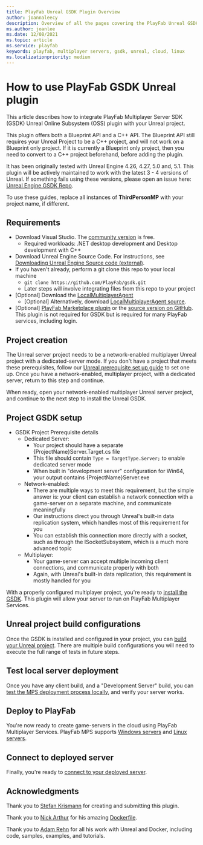 ```yaml
---
title: PlayFab Unreal GSDK Plugin Overview
author: joannaleecy
description: Overview of all the pages covering the PlayFab Unreal GSDK Plugin
ms.author: joanlee
ms.date: 12/08/2021
ms.topic: article
ms.service: playfab
keywords: playfab, multiplayer servers, gsdk, unreal, cloud, linux
ms.localizationpriority: medium
---
```


# How to use PlayFab GSDK Unreal plugin

This article describes how to integrate PlayFab Multiplayer Server SDK (GSDK) Unreal Online Subsystem (OSS) plugin with your Unreal project.

This plugin offers both a Blueprint API and a C++ API. The Blueprint API still requires your Unreal Project to be a C++ project, and will not work on a Blueprint only project. If it is currently a Blueprint only project, then you need to convert to a C++ project beforehand, before adding the plugin.

It has been originally tested with Unreal Engine 4.26, 4.27, 5.0 and, 5.1. This plugin will be actively maintained to work with the latest 3 - 4 versions of Unreal. If something fails using these versions, please open an issue here: [Unreal Engine GSDK Repo](https://github.com/PlayFab/gsdk/issues).

To use these guides, replace all instances of __ThirdPersonMP__ with your project name, if different.

## Requirements

* Download Visual Studio. The [community version](https://visualstudio.microsoft.com/vs/community/) is free.
    * Required workloads: .NET desktop development and Desktop development with C++
* Download Unreal Engine Source Code. For instructions, see [Downloading Unreal Engine Source code (external)](https://docs.unrealengine.com/ProgrammingAndScripting/ProgrammingWithCPP/DownloadingSourceCode/).
* If you haven't already, perform a git clone this repo to your local machine
    * ```git clone https://github.com/PlayFab/gsdk.git```
    * Later steps will involve integrating files from this repo to your project
* [Optional] Download the [LocalMultiplayerAgent](https://github.com/PlayFab/MpsAgent/releases)
    * [Optional] Alternatively, download [LocalMultiplayerAgent source](https://github.com/PlayFab/MpsAgent/tree/main/LocalMultiplayerAgent).
* [Optional] [PlayFab Marketplace plugin](https://www.unrealengine.com/marketplace/product/playfab-sdk) or the [source version on GitHub](https://github.com/PlayFab/UnrealMarketplacePlugin/tree/master/PlayFabPlugin/PlayFab). This plugin is not required for GSDK but is required for many PlayFab services, including login.

## Project creation

The Unreal server project needs to be a network-enabled multiplayer Unreal project with a dedicated-server mode. If you don't have a project that meets these prerequisites, follow our [Unreal prerequisite set up guide](third-person-mp-example-project-setup.md) to set one up. Once you have a network-enabled, multiplayer project, with a dedicated server, return to this step and continue.

When ready, open your network-enabled multiplayer Unreal server project, and continue to the next step to install the Unreal GSDK.

## Project GSDK setup

* GSDK Project Prerequisite details
    * Dedicated Server:
        * Your project should have a separate {ProjectName}Server.Target.cs file
        * This file should contain ```Type = TargetType.Server;``` to enable dedicated server mode
        * When built in "development server" configuration for Win64, your output contains {ProjectName}Server.exe
    * Network-enabled:
        * There are multiple ways to meet this requirement, but the simple answer is: your client can establish a network connection with a game-server on a separate machine, and communicate meaningfully
        * Our instructions direct you through Unreal's built-in data replication system, which handles most of this requirement for you
        * You can establish this connection more directly with a socket, such as through the ISocketSubsystem, which is a much more advanced topic
    * Multiplayer:
        * Your game-server can accept multiple incoming client connections, and communicate properly with both
        * Again, with Unreal's built-in data replication, this requirement is mostly handled for you

With a properly configured multiplayer project, you're ready to [install the GSDK](third-person-mp-example-gsdk-project-setup.md). This plugin will allow your server to run on PlayFab Multiplayer Services.

## Unreal project build configurations

Once the GSDK is installed and configured in your project, you can [build your Unreal project](building-the-third-person-mp-example-project.md). There are multiple build configurations you will need to execute the full range of tests in future steps.

## Test local server deployment

Once you have any client build, and a "Development Server" build, you can [test the MPS deployment process locally](third-person-mp-example-project-local-deployment-and-debugging.md), and verify your server works.

## Deploy to PlayFab

You're now ready to create game-servers in the cloud using PlayFab Multiplayer Services. PlayFab MPS supports [Windows servers](third-person-mp-example-project-cloud-deployment.md) and [Linux servers](setting-up-a-linux-dedicated-server-on-playfab.md).

## Connect to deployed server

Finally, you're ready to [connect to your deployed server](connect-to-mps-hosted-build.md).

## Acknowledgments

Thank you to [Stefan Krismann](https://github.com/stkrwork) for creating and submitting this plugin.

Thank you to [Nick Arthur](https://github.com/narthur157) for his amazing [Dockerfile](https://github.com/narthur157/playfab-gsdk-ue4).

Thank you to [Adam Rehn](https://github.com/adamrehn) for all his work with Unreal and Docker, including code, samples, examples, and tutorials.
